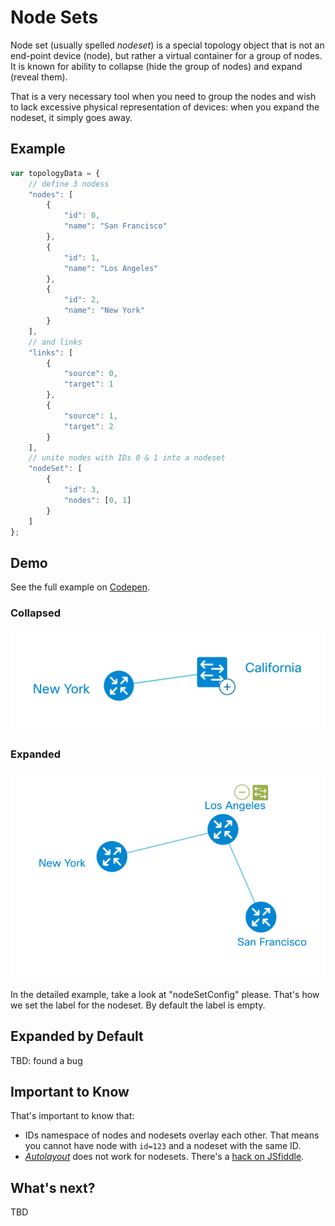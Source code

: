 # Node Sets
Node set (usually spelled *nodeset*) is a special topology object that is not an end-point device (node), but rather a virtual container for a group of nodes. It is known for ability to collapse (hide the group of nodes) and expand (reveal them). 

That is a very necessary tool when you need to group the nodes and wish to lack excessive physical representation of devices: when you expand the nodeset, it simply goes away.

## Example
```JavaScript
var topologyData = {
	// define 3 nodess
	"nodes": [
		{
			"id": 0,
			"name": "San Francisco"
		},
		{
			"id": 1,
			"name": "Los Angeles"
		},
		{
			"id": 2,
			"name": "New York"
		}
	],
	// and links
	"links": [
		{
			"source": 0,
			"target": 1
		},
		{
			"source": 1,
			"target": 2
		}
	],
	// unite nodes with IDs 0 & 1 into a nodeset
	"nodeSet": [
		{
			"id": 3,
			"nodes": [0, 1]
		}
	]
};
```

## Demo
See the full example on [Codepen]().

### Collapsed
![](../images/tutorial-003-01/nodeset-collapsed.png)

### Expanded
![](../images/tutorial-003-01/nodeset-expanded.png)

In the detailed example, take a look at "nodeSetConfig" please. That's how we set the label for the nodeset. By default the label is empty.

## Expanded by Default
TBD: found a bug

## Important to Know
That's important to know that:

* IDs namespace of nodes and nodesets overlay each other. That means you cannot have node with ```id=123``` and a nodeset with the same ID.
* *[Autolayout](tutorial-003-03.md)* does not work for nodesets. There's a [hack on JSfiddle](https://jsfiddle.net/nextsupport/4Lr3kuos/). 


## What's next?
TBD